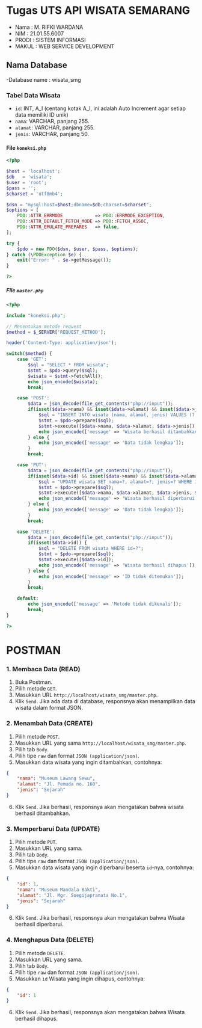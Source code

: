 # Tugas UTS API WISATA SEMARANG
- Nama   : M. RIFKI WARDANA
- NIM    : 21.01.55.6007
- PRODI  : SISTEM INFORMASI
- MAKUL  : WEB SERVICE DEVELOPMENT
## Nama Database
-Database name : wisata_smg
### Tabel Data Wisata
- `id`: INT, A_I (centang kotak A_I, ini adalah Auto Increment agar setiap data memiliki ID unik)
- `nama`: VARCHAR, panjang 255.
- `alamat`: VARCHAR, panjang 255.
- `jenis`: VARCHAR, panjang 50.
#### File `koneksi.php`
```php
<?php

$host = 'localhost';
$db   = 'wisata';
$user = 'root';
$pass = '';
$charset = 'utf8mb4';

$dsn = "mysql:host=$host;dbname=$db;charset=$charset";
$options = [
    PDO::ATTR_ERRMODE            => PDO::ERRMODE_EXCEPTION,
    PDO::ATTR_DEFAULT_FETCH_MODE => PDO::FETCH_ASSOC,
    PDO::ATTR_EMULATE_PREPARES   => false,
];

try {
    $pdo = new PDO($dsn, $user, $pass, $options);
} catch (\PDOException $e) {
    exit("Error: " . $e->getMessage());
}

?>
```
##### File `master.php`
```php
<?php

include "koneksi.php";

// Menentukan metode request
$method = $_SERVER['REQUEST_METHOD'];

header('Content-Type: application/json');

switch($method) {
    case 'GET':
        $sql = "SELECT * FROM wisata";
        $stmt = $pdo->query($sql);
        $wisata = $stmt->fetchAll();
        echo json_encode($wisata);
        break;

    case 'POST':
        $data = json_decode(file_get_contents("php://input"));
        if(isset($data->nama) && isset($data->alamat) && isset($data->jenis)) {
            $sql = "INSERT INTO wisata (nama, alamat, jenis) VALUES (?, ?, ?)";
            $stmt = $pdo->prepare($sql);
            $stmt->execute([$data->nama, $data->alamat, $data->jenis]);
            echo json_encode(['message' => 'Wisata berhasil ditambahkan']);
        } else {
            echo json_encode(['message' => 'Data tidak lengkap']);
        }
        break;

    case 'PUT':
        $data = json_decode(file_get_contents("php://input"));
        if(isset($data->id) && isset($data->nama) && isset($data->alamat) && isset($data->jenis)) {
            $sql = "UPDATE wisata SET nama=?, alamat=?, jenis=? WHERE id=?";
            $stmt = $pdo->prepare($sql);
            $stmt->execute([$data->nama, $data->alamat, $data->jenis, $data->id]);
            echo json_encode(['message' => 'Wisata berhasil diperbarui']);
        } else {
            echo json_encode(['message' => 'Data tidak lengkap']);
        }
        break;

    case 'DELETE':
        $data = json_decode(file_get_contents("php://input"));
        if(isset($data->id)) {
            $sql = "DELETE FROM wisata WHERE id=?";
            $stmt = $pdo->prepare($sql);
            $stmt->execute([$data->id]);
            echo json_encode(['message' => 'Wisata berhasil dihapus']);
        } else {
            echo json_encode(['message' => 'ID tidak ditemukan']);
        }
        break;

    default:
        echo json_encode(['message' => 'Metode tidak dikenali']);
        break;
}

?>

```
# POSTMAN
### 1. Membaca Data (READ)
1. Buka Postman.
2. Pilih metode `GET`.
3. Masukkan URL `http://localhost/wisata_smg/master.php`.
4. Klik `Send`. Jika ada data di database, responsnya akan menampilkan data wisata dalam format JSON.

### 2. Menambah Data (CREATE)
1. Pilih metode `POST`.
2. Masukkan URL yang sama `http://localhost/wisata_smg/master.php`.
3. Pilih tab `Body`.
4. Pilih tipe `raw` dan format `JSON (application/json)`.
5. Masukkan data wisata yang ingin ditambahkan, contohnya:
```json
{
    "nama": "Museum Lawang Sewu",
    "alamat": "Jl. Pemuda no. 160",
    "jenis": "Sejarah"
}
```
6. Klik `Send`. Jika berhasil, responsnya akan mengatakan bahwa wisata berhasil ditambahkan.

### 3. Memperbarui Data (UPDATE)
1. Pilih metode `PUT`.
2. Masukkan URL yang sama.
3. Pilih tab `Body`.
4. Pilih tipe `raw` dan format `JSON (application/json)`.
5. Masukkan data wisata yang ingin diperbarui beserta `id`-nya, contohnya:
```json
{
    "id": 1,
    "nama": "Museum Mandala Bakti",
    "alamat": "Jl. Mgr. Soegijapranata No.1",
    "jenis": "Sejarah"
}
```
6. Klik `Send`. Jika berhasil, responsnya akan mengatakan bahwa Wisata berhasil diperbarui.

### 4. Menghapus Data (DELETE)
1. Pilih metode `DELETE`.
2. Masukkan URL yang sama.
3. Pilih tab `Body`.
4. Pilih tipe `raw` dan format `JSON (application/json)`.
5. Masukkan `id` Wisata yang ingin dihapus, contohnya:
```json
{
    "id": 1
}
```
6. Klik `Send`. Jika berhasil, responsnya akan mengatakan bahwa Wisata berhasil dihapus.


